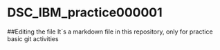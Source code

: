 # DSC_IBM_practice000001
##Editing the file
It´s a markdown file in this repository, only for practice basic git activities
